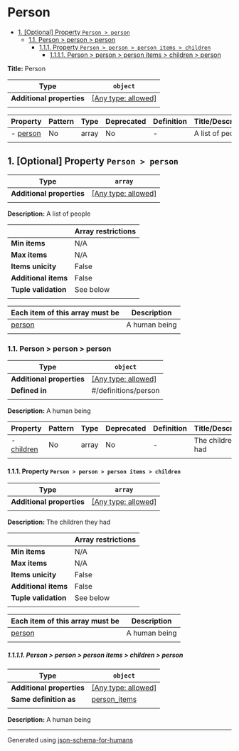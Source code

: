 # Person

- [1. [Optional] Property `Person > person`](#person)
  - [1.1. Person > person > person](#autogenerated_heading_2)
    - [1.1.1. Property `Person > person > person items > children`](#person_items_children)
      - [1.1.1.1. Person > person > person items > children > person](#autogenerated_heading_3)

**Title:** Person

| Type                      | `object`                                                                  |
| ------------------------- | ------------------------------------------------------------------------- |
| **Additional properties** | [[Any type: allowed]](# "Additional Properties of any type are allowed.") |
|                           |                                                                           |

| Property             | Pattern | Type  | Deprecated | Definition | Title/Description |
| -------------------- | ------- | ----- | ---------- | ---------- | ----------------- |
| - [person](#person ) | No      | array | No         | -          | A list of people  |
|                      |         |       |            |            |                   |

## <a name="person"></a>1. [Optional] Property `Person > person`

| Type                      | `array`                                                                   |
| ------------------------- | ------------------------------------------------------------------------- |
| **Additional properties** | [[Any type: allowed]](# "Additional Properties of any type are allowed.") |
|                           |                                                                           |

**Description:** A list of people

|                      | Array restrictions |
| -------------------- | ------------------ |
| **Min items**        | N/A                |
| **Max items**        | N/A                |
| **Items unicity**    | False              |
| **Additional items** | False              |
| **Tuple validation** | See below          |
|                      |                    |

| Each item of this array must be | Description   |
| ------------------------------- | ------------- |
| [person](#person_items)         | A human being |
|                                 |               |

### <a name="autogenerated_heading_2"></a>1.1. Person > person > person

| Type                      | `object`                                                                  |
| ------------------------- | ------------------------------------------------------------------------- |
| **Additional properties** | [[Any type: allowed]](# "Additional Properties of any type are allowed.") |
| **Defined in**            | #/definitions/person                                                      |
|                           |                                                                           |

**Description:** A human being

| Property                              | Pattern | Type  | Deprecated | Definition | Title/Description     |
| ------------------------------------- | ------- | ----- | ---------- | ---------- | --------------------- |
| - [children](#person_items_children ) | No      | array | No         | -          | The children they had |
|                                       |         |       |            |            |                       |

#### <a name="person_items_children"></a>1.1.1. Property `Person > person > person items > children`

| Type                      | `array`                                                                   |
| ------------------------- | ------------------------------------------------------------------------- |
| **Additional properties** | [[Any type: allowed]](# "Additional Properties of any type are allowed.") |
|                           |                                                                           |

**Description:** The children they had

|                      | Array restrictions |
| -------------------- | ------------------ |
| **Min items**        | N/A                |
| **Max items**        | N/A                |
| **Items unicity**    | False              |
| **Additional items** | False              |
| **Tuple validation** | See below          |
|                      |                    |

| Each item of this array must be        | Description   |
| -------------------------------------- | ------------- |
| [person](#person_items_children_items) | A human being |
|                                        |               |

##### <a name="autogenerated_heading_3"></a>1.1.1.1. Person > person > person items > children > person

| Type                      | `object`                                                                  |
| ------------------------- | ------------------------------------------------------------------------- |
| **Additional properties** | [[Any type: allowed]](# "Additional Properties of any type are allowed.") |
| **Same definition as**    | [person_items](#person_items)                                             |
|                           |                                                                           |

**Description:** A human being

----------------------------------------------------------------------------------------------------------------------------
Generated using [json-schema-for-humans](https://github.com/coveooss/json-schema-for-humans)